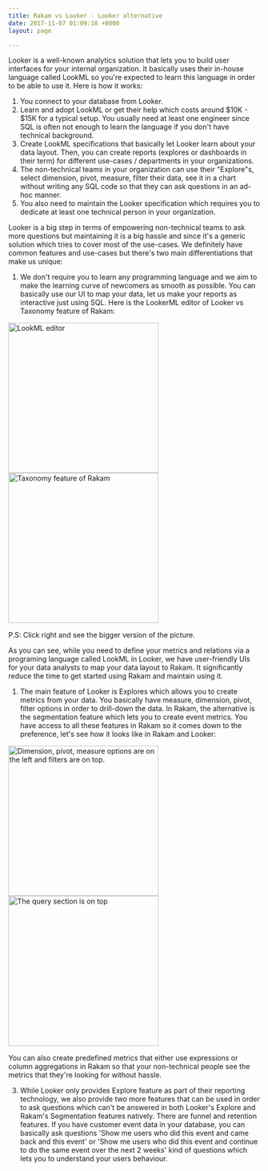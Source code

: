 ```yaml
---
title: Rakam vs Looker - Looker alternative
date: 2017-11-07 01:09:18 +0000
layout: page

---
```

Looker is a well-known analytics solution that lets you to build user interfaces for your internal organization. It basically uses their in-house language called LookML so you're expected to learn this language in order to be able to use it. Here is how it works:

1. You connect to your database from Looker.
2. Learn and adopt LookML or get their help which costs around $10K - $15K for a typical setup. You usually need at least one engineer since SQL is often not enough to learn the language if you don't have technical background.
3. Create LookML specifications that basically let Looker learn about your data layout. Then, you can create reports (explores or dashboards in their term) for different use-cases / departments in your organizations.
4. The non-technical teams in your organization can use their "Explore"s, select dimension, pivot, measure, filter their data, see it in a chart without writing any SQL code so that they can ask questions in an ad-hoc manner.
5. You also need to maintain the Looker specification which requires you to dedicate at least one technical person in your organization.

Looker is a big step in terms of empowering non-technical teams to ask more questions but maintaining it is a big hassle and since it's a generic solution which tries to cover most of the use-cases. We definitely have common features and use-cases but there's two main differentiations that make us unique:

1. We don't require you to learn any programming language and we aim to make the learning curve of newcomers as smooth as possible. You can basically use our UI to map your data, let us make your reports as interactive just using SQL. Here is the LookerML editor of Looker vs Taxonomy feature of Rakam:

<div style="margin: 15px 0">
<img class="col-md-6" src="/blog/uploads/2019/01/15/lookml.png" title="LookML editor" style="height: 300px;">
<img class="col-md-6" src="/blog/uploads/2019/01/15/rakam_taxonomy.png" title="Taxonomy feature of Rakam" style="height: 300px;">
  </div>
P.S: Click right and see the bigger version of the picture.

As you can see, while you need to define your metrics and relations via a programing language called LookML in Looker, we have user-friendly UIs for your data analysts to map your data layout to Rakam. It significantly reduce the time to get started using Rakam and maintain using it.

1. The main feature of Looker is Explores which allows you to create metrics from your data. You basically have measure, dimension, pivot, filter options in order to drill-down the data. In Rakam, the alternative is the segmentation feature which lets you to create event metrics. You have access to all these features in Rakam so it comes down to the preference, let's see how it looks like in Rakam and Looker:

<div style="margin: 15px 0">

<img class="col-md-6" src="/blog/uploads/2019/01/15/looker_explore.png" title="Looker Explore feature" alt="Dimension, pivot, measure options are on the left and filters are on top." style="height: 300px;">

<img class="col-md-6" src="/blog/uploads/2019/01/15/rakam_segmentation.png" title="Rakam segmentation feature" alt="The query section is on top " style="height: 300px;">

  </div>
You can also create predefined metrics that either use expressions or column aggregations in Rakam so that your non-technical people see the metrics that they're looking for without hassle.

3. While Looker only provides Explore feature as part of their reporting technology, we also provide two more features that can be used in order to ask questions which can't be answered in both Looker's Explore and Rakam's Segmentation features natively. There are funnel and retention features. If you have customer event data in your database, you can basically ask questions 'Show me users who did this event and came back and this event' or 'Show me users who did this event and continue to do the same event over the next 2 weeks' kind of questions which lets you to understand your users behaviour.